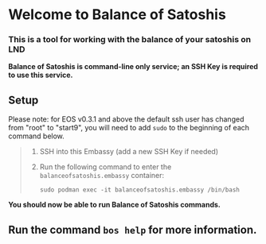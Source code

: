 # Welcome to Balance of Satoshis

### This is a tool for working with the balance of your satoshis on LND

**Balance of Satoshis is command-line only service; an SSH Key is required to use this service.**

## Setup

Please note: for EOS v0.3.1 and above the default ssh user has changed from "root" to "start9", you will need to add `sudo` to the beginning of each command below.

> 1. SSH into this Embassy (add a new SSH Key if needed)
>
> 2. Run the following command to enter the `balanceofsatoshis.embassy` container:
>
>    `sudo podman exec -it balanceofsatoshis.embassy /bin/bash`

**You should now be able to run Balance of Satoshis commands.**

## Run the command `bos help` for more information.
